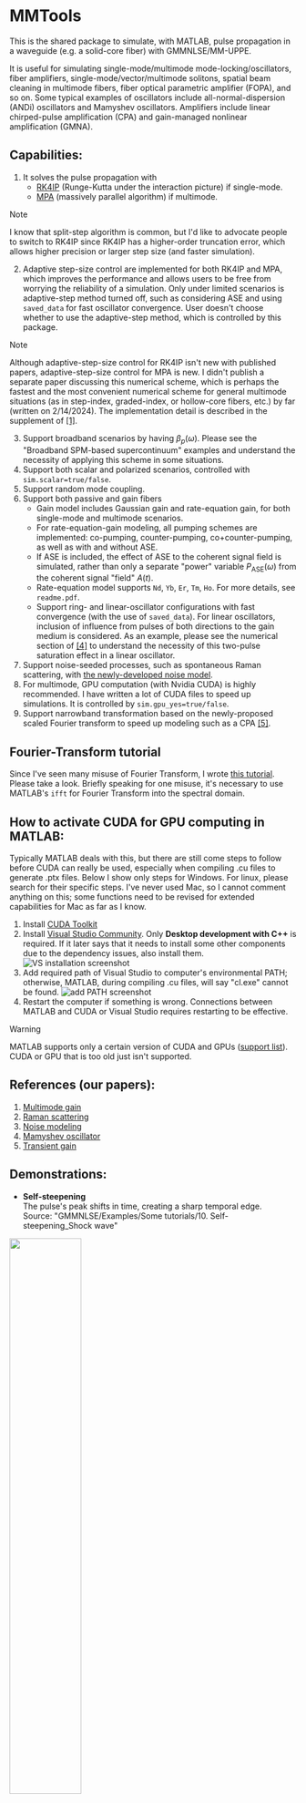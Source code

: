 # MMTools
This is the shared package to simulate, with MATLAB, pulse propagation in a waveguide (e.g. a solid-core fiber) with GMMNLSE/MM-UPPE.

It is useful for simulating single-mode/multimode mode-locking/oscillators, fiber amplifiers, single-mode/vector/multimode solitons, spatial beam cleaning in multimode fibers, fiber optical parametric amplifier (FOPA), and so on. Some typical examples of oscillators include all-normal-dispersion (ANDi) oscillators and Mamyshev oscillators. Amplifiers include linear chirped-pulse amplification (CPA) and gain-managed nonlinear amplification (GMNA).

## Capabilities:
1. It solves the pulse propagation with
   - [RK4IP](http://www.sciencedirect.com/science/article/pii/S0010465512004262) (Runge-Kutta under the interaction picture) if single-mode.
   - [MPA](https://ieeexplore.ieee.org/document/8141863) (massively parallel algorithm) if multimode.

> [!NOTE]
> I know that split-step algorithm is common, but I'd like to advocate people to switch to RK4IP since RK4IP has a higher-order truncation error, which allows higher precision or larger step size (and faster simulation).

2. Adaptive step-size control are implemented for both RK4IP and MPA, which improves the performance and allows users to be free from worrying the reliability of a simulation. Only under limited scenarios is adaptive-step method turned off, such as considering ASE and using `saved_data` for fast oscillator convergence. User doesn't choose whether to use the adaptive-step method, which is controlled by this package.

> [!NOTE]
> Although adaptive-step-size control for RK4IP isn't new with published papers, adaptive-step-size control for MPA is new. I didn't publish a separate paper discussing this numerical scheme, which is perhaps the fastest and the most convenient numerical scheme for general multimode situations (as in step-index, graded-index, or hollow-core fibers, etc.) by far (written on 2/14/2024). The implementation detail is described in the supplement of [[1]](#references-our-papers).

3. Support broadband scenarios by having $\beta_p(\omega)$. Please see the "Broadband SPM-based supercontinuum" examples and understand the necessity of applying this scheme in some situations.
4. Support both scalar and polarized scenarios, controlled with `sim.scalar=true/false`.
5. Support random mode coupling.
6. Support both passive and gain fibers
   - Gain model includes Gaussian gain and rate-equation gain, for both single-mode and multimode scenarios.
   - For rate-equation-gain modeling, all pumping schemes are implemented: co-pumping, counter-pumping, co+counter-pumping, as well as with and without ASE.
   - If ASE is included, the effect of ASE to the coherent signal field is simulated, rather than only a separate "power" variable $P_{\text{ASE}}(\omega)$ from the coherent signal "field" $A(t)$.
   - Rate-equation model supports `Nd`, `Yb`, `Er`, `Tm`, `Ho`. For more details, see `readme.pdf`.
   - Support ring- and linear-oscillator configurations with fast convergence (with the use of `saved_data`). For linear oscillators, inclusion of influence from pulses of both directions to the gain medium is considered. As an example, please see the numerical section of [[4]](#references-our-papers) to understand the necessity of this two-pulse saturation effect in a linear oscillator.
7. Support noise-seeded processes, such as spontaneous Raman scattering, with [the newly-developed noise model](https://doi.org/10.48550/arXiv.2410.20567).
8. For multimode, GPU computation (with Nvidia CUDA) is highly recommended. I have written a lot of CUDA files to speed up simulations. It is controlled by `sim.gpu_yes=true/false`.
9. Support narrowband transformation based on the newly-proposed scaled Fourier transform to speed up modeling such as a CPA [[5]](#references-our-papers).

## Fourier-Transform tutorial
Since I've seen many misuse of Fourier Transform, I wrote [this tutorial](https://doi.org/10.48550/arXiv.2412.20698). Please take a look. Briefly speaking for one misuse, it's necessary to use MATLAB's `ifft` for Fourier Transform into the spectral domain.

## How to activate CUDA for GPU computing in MATLAB:
Typically MATLAB deals with this, but there are still come steps to follow before CUDA can really be used, especially when compiling .cu files to generate .ptx files. Below I show only steps for Windows. For linux, please search for their specific steps. I've never used Mac, so I cannot comment anything on this; some functions need to be revised for extended capabilities for Mac as far as I know.<br>
1. Install [CUDA Toolkit](https://developer.nvidia.com/cuda-toolkit)
2. Install [Visual Studio Community](https://visualstudio.microsoft.com/vs/community/). Only **Desktop development with C++** is required. If it later says that it needs to install some other components due to the dependency issues, also install them.
![VS installation screenshot](Readme_images/VS_install.png)
3. Add required path of Visual Studio to computer's environmental PATH; otherwise, MATLAB, during compiling .cu files, will say "cl.exe" cannot be found.
![add PATH screenshot](Readme_images/add_PATH.png)
4. Restart the computer if something is wrong. Connections between MATLAB and CUDA or Visual Studio requires restarting to be effective.
> [!WARNING]
> MATLAB supports only a certain version of CUDA and GPUs ([support list](https://www.mathworks.com/help/releases/R2021b/parallel-computing/gpu-support-by-release.html)). CUDA or GPU that is too old just isn't supported.

## References (our papers):
1. [Multimode gain](https://doi.org/10.1364/JOSAB.500586)
2. [Raman scattering](https://doi.org/10.1063/5.0189749)
3. [Noise modeling](https://doi.org/10.48550/arXiv.2410.20567)
4. [Mamyshev oscillator](http://josab.osa.org/abstract.cfm?URI=josab-38-3-743)
5. [Transient gain](https://doi.org/10.1364/OPTICA.557373)

## Demonstrations:
- **Self-steepening**  
The pulse's peak shifts in time, creating a sharp temporal edge.   
Source: "GMMNLSE/Examples/Some tutorials/10. Self-steepening_Shock wave"  
<img src="Readme_images/Self_steepening.gif" width=50%>

- **Soliton self-frequency shift (SSFS)**  
The soliton redshifts due to intrapulse Raman scattering.  
In the animation, it shifts in time because redshifting makes the pulse slows down (in an anomalous-dispersion environment), slower than the user-defined moving window.  
Source: "GMMNLSE/Examples/Some tutorials/6. Soliton self-frequency shift"  
<img src="Readme_images/SSFS.gif" width=45%>

- **Orthogonally-polarized Raman coupling**  
The soliton couples its energy from one polarization mode to the other, while redshifting due to SSFS.  
Source: "GMMNLSE/Examples/Orthogonally-polarized Raman scattering"  
<img src="Readme_images/vector_Raman.gif" width=45%>

- **Gain-managed nonlinear amplification (GMNA)**  
The pulse is amplified in an Yb-doped fiber amplifier, along with the gain management of a spectrally-shifting gain spectrum as the pulse is amplified. This is a new recently-discovered amplification, called [GMNA](http://www.osapublishing.org/optica/abstract.cfm?URI=optica-6-10-1328).  
Source: "GMMNLSE/Examples/Gain-rate-equation model/GMNA/Yb GMNA"  
<img src="Readme_images/GMNA.gif" width=45%>

- **Loss-enhanced (spatiotemporal-dissipation-enhanced) Kerr beam cleaning**  
The multimode pulse experiences Kerr-induced beam cleaning into the fundamental Gaussian mode during amplification. Because the fundamental mode experiences less absorption from the gain fiber, gain/loss effect facilitates beam cleaning. See [[1]](#references-our-papers) for details.  
The animation shows the evolutions of the (left) optical spatial profile and the (right) upper-state population (related to inversion).  
Source: "GMMNLSE/Examples/Loss-enhanced beam cleaning"  
<img src="Readme_images/BC_ns.jpg" width=45%><img src="Readme_images/Field_N1.gif" width=45%>

## Self-steepening/shock-wave effect
Since I've received many questions about whether this code includes the self-steepening/shock-wave term, I will explain it here.  
Self-steepening, or shock wave, results from the nonlinear intensity-dependent group velocity which arises from the "frequency dependence of the nonlinearity". This term is included in UPPE with a $\omega$ nonlinear prefactor, rather than the simplified $\omega_0(1+\frac{i}{\omega_0}\partial_t)$ Taylor-series first-order approximation. By solving in the frequency domain with the $\omega$ prefactor, frequency dependence of the nonlinearity is included to all orders, including the first-order self-steepening/shock-wave effect.  
This term creates a self-steepening sharp temporal edge during nonlinear evolution (see **Self-steepening example** in [Demonstrations](#demonstrations) above). Moreover, it creates asymmetrical spectral broadening (see the left animation below), which is crucial to satisfy the photon-number conservation. During spectral broadening, two pump photons transfer the energy to one red and one blue photons. Since a bluer photon has a higher photon energy, the power spectral density at blue colors should be smaller than the red one to maintain both the energy and photon-number conservation. Typical nonlinear Schrödinger equation, if ignoring the first-order shock-wave prefactor, creates only symmetical spectral shape (see the right animation below), fundamentally violating the photon-number conservation.
<img src="Readme_images/SPM_spectrum.gif" width=45%><img src="Readme_images/SPM_spectrum_no_shock_wave.gif" width=45%>  
Please see the supplement of [[2]](#references-our-papers) for the derivation of MM-UPPE and understand how the shock-wave term appears and see how it's transformed into a simple $\omega$ prefactor in the frequency domain.  
Shock-wave effect cannot be turned off in this package. I specifically created another code privately for the animation demonstration in this section.

## Notes:
There is a `readme.pdf` in the `Documentations/` folder of **GMMNLSE**. Please find details of how to use this package in it. However, the fastest way to learn how to use this package is to learn from the examples in the `Examples/` folder.

I'm Yi-Hao Chen, the author of the code and from Frank Wise's group at Cornell Applied Physics. This code is basically an upgraded and highly-optimized version of our [WiseLabAEP/GMMNLSE-Solver-FINAL](https://github.com/WiseLabAEP/GMMNLSE-Solver-FINAL) with much more functionalities, which however might overwhelm users and thus require more fiber-optic background. It can run order-of-magnitude faster than our old code due to optimizing with CUDA+shared memory, as well as reducing the usage of for-loops. Although our old one claims to be fast with GPU, its CUDA implementation is not optimized, let alone its CPU implementation with a lot of slow for-loops. Besides, this package includes adaptive step-size control, which improves the performance significantly and allows users to be free from worrying the reliability of a simulation. For optimization details, please see the supplement of our paper [[1]](#references-our-papers). 

Please don't forget to cite our paper if you find this code useful in your work. I, the young and early-career researcher, need your support. Similarly, if you need help or have questions about the code, please feel free to ask them here or send me an email (email address is in my paper).

## History:
* 11/1/2023:<br>
If you downloaded the code earlier, please re-download it. There was a huge bug in polarization modes. I fixed it only recently. Now it works correctly.
* 1/17/2024:<br>
Since I've received questions about the Fourier Transform, I've added explanation about it in the readme.pdf. Because of the laser-field definition, Fourier Transform should be `ifft` in MATLAB; be careful about this! It's different from the mathematical convention. This affects phase results and even critical (and can make the result wrong) Fourier-Transform-constant issues, such as different constants of convolution theorem for different conventions.
* 7/17/2024:<br>
I've fixed bugs related to multimode mode-locking. Thanks Yi Zhou, from Univeristy of Hong Kong, for asking me to add examples for a few multimode functions. Please check the "MM ANDi" example in "ANDi oscillator/" folder in "Examples/". In addition, I've finished implementing all types of gain media. Please take a look. More tests need to be done.  
Addition of ASE to the coherent signal field is corrected, which was wrong previously. See the comments in the `stepping_RK4IP/MPA_rategain.m` for details.
* 8/15/2024:<br>
I modified the populations used in rate-eqn-gain modeling from the 2nd level to the highest level ($N_1$ to $N_m$), which was the ground level to the second highest level ($N_0$ to $N_{m-1}$) before. This is to conform with another model I'm currently developing and will hopefully be released soon. Additionally, I updated the 3D-UPPE code for free-space modeling.
* 10/31/2024:<br>
Update the code with the newly-developed noise model with [the finally-published paper](https://doi.org/10.48550/arXiv.2410.20567).
* 11/13/2024:<br>
Fix the bug of the Raman computation in 3D-UPPE. Thanks to Su-cc for finding this nontrivial bug.
* 1/1/2025:<br>
Add documentations for 3D-UPPE and Fourier Transform. I realized that the convention of spatial Fourier Transform does not affect the result due to second-order derivative, unlike the spectral/temporal dimension. Finish adding documentation for BuildFiber which I should have done a year ago.
* 2/9/2025:<br>
Separate out the 3D-UPPE to another Github repository.
* 9/28/2025:<br>
Add narrowband transformation for the ``coherent'' fields based on the scaled Fourier transform [[5]](#references-our-papers).